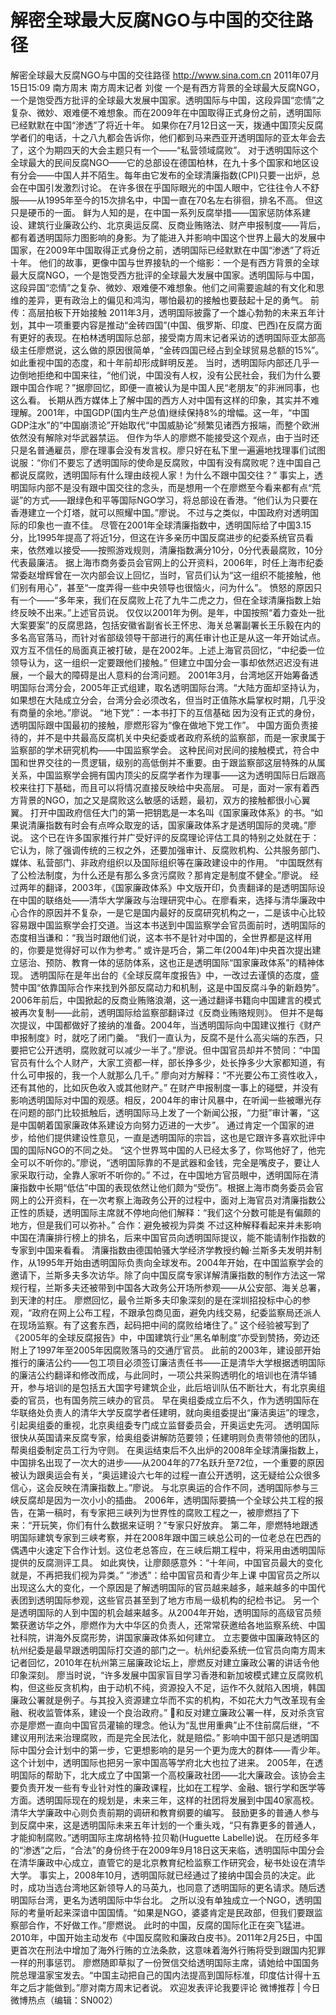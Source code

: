 # 解密全球最大反腐NGO与中国的交往路径

解密全球最大反腐NGO与中国的交往路径
http://www.sina.com.cn  2011年07月15日15:09  南方周末
南方周末记者 刘俊
一个是有西方背景的全球最大反腐NGO，一个是饱受西方批评的全球最大发展中国家。透明国际与中国，这段异国“恋情”之复杂、微妙、艰难便不难想象。而在2009年在中国取得正式身份之前，透明国际已经默默在中国“渗透”了将近十年。
如果你在7月12日这一天，拨通中国顶尖反腐学者们的电话，十之八九都会告诉你，他们都到马来西亚开透明国际的亚太年会去了，这个为期四天的大会主题只有一个——“私营领域腐败”。
对于透明国际这个全球最大的民间反腐NGO——它的总部设在德国柏林，在九十多个国家和地区设有分会——中国人并不陌生。每年由它发布的全球清廉指数(CPI)只要一出炉，总会在中国引发激烈讨论。
在许多很在乎国际眼光的中国人眼中，它往往令人不舒服——从1995年至今的15次排名中，中国一直在70名左右徘徊，排名不高。
但这只是硬币的一面。
鲜为人知的是，在中国一系列反腐举措——国家惩防体系建设、建筑行业廉政公约、北京奥运反腐、反商业贿赂法、财产申报制度——背后，都有着透明国际力图影响的身影。为了能进入并影响中国这个世界上最大的发展中国家，在2009年中国取得正式身份之前，透明国际已经默默在中国“渗透”了将近十年。
他们的故事，更像中国与世界接轨的一个缩影：一个是有西方背景的全球最大反腐NGO，一个是饱受西方批评的全球最大发展中国家。透明国际与中国，这段异国“恋情”之复杂、微妙、艰难便不难想象。他们之间需要逾越的有文化和思维的差异，更有政治上的偏见和鸿沟，哪怕最初的接触也要鼓起十足的勇气。
前传：高层拍板下开始接触
2011年3月，透明国际披露了一个雄心勃勃的未来五年计划，其中一项重要内容是推动“金砖四国”(中国、俄罗斯、印度、巴西)在反腐方面有更好的表现。在柏林透明国际总部，接受南方周末记者采访的透明国际亚太部高级主任廖燃说，这么做的原因很简单，“金砖四国已经占到全球贸易总额的15%”。
如此重视中国的态度，和十年前却形成鲜明反差。
当时，透明国际内部还几乎一边倒地拒绝和中国来往，“他们说，中国没有人权，没有公民社会，我们为什么要跟中国合作呢？”据廖回忆，即便一直被认为是中国人民“老朋友”的非洲同事，也这么看。
长期从西方媒体上了解中国的西方人对中国有这样的印象，其实并不难理解。2001年，中国GDP(国内生产总值)继续保持8%的增幅。这一年，“中国GDP注水”的“中国崩溃论”开始取代“中国威胁论”频繁见诸西方报端，而整个欧洲依然没有解除对华武器禁运。
但作为华人的廖燃不能接受这个观点，由于当时还只是名普通雇员，廖在理事会没有发言权。廖只好在私下里一遍遍地找理事们试图说服：“你们不要忘了透明国际的使命是反腐败，中国有没有腐败呢？连中国自己都说反腐败，透明国际有什么理由歧视人家！为什么不跟中国交往？”
事实上，透明国际内部不是没有跟中国交往的念头，而是想用一个在廖燃至今看来都有点“荒诞”的方式——跟绿色和平等国际NGO学习，将总部设在香港。“他们认为只要在香港建立一个灯塔，就可以照耀中国。”廖说。
不过与之类似，中国政府对透明国际的印象也一直不佳。
尽管在2001年全球清廉指数中，透明国际给了中国3.15分，比1995年提高了将近1分，但这在许多亲历中国反腐进步的纪委系统官员看来，依然难以接受——按照游戏规则，清廉指数满分10分，0分代表最腐败，10分代表最廉洁。
据上海市商务委员会官网上的公开资料，2006年，时任上海市纪委常委赵增辉曾在一次内部会议上回忆，当时，官员们认为“这一组织不能接触，他们别有用心”，甚至“一度弄得一些中央领导也很恼火，问为什么”。
愤怒的原因只有一个——“多年来，我们在反腐败上花了九牛二虎之力，但在全球清廉指数上始终反映不出来。”上述官员说。
仅仅以2001年为例。是年，中国按照“着力查处一批大案要案”的反腐思路，包括安徽省副省长王怀忠、海关总署副署长王乐毅在内的多名高官落马，而针对省部级领导干部进行的离任审计也正是从这一年开始试点。
双方互不信任的局面真正被打破，是在2002年。上述上海官员回忆，“中纪委一位领导认为，这一组织一定要跟他们接触。”
但建立中国分会一事却依然迟迟没有进展，一个最大的障碍是出人意料的台湾问题。
2001年3月，台湾地区开始筹备透明国际台湾分会，2005年正式组建，取名透明国际台湾。“大陆方面却坚持认为，如果想在大陆成立分会，台湾分会必须改名，但当时正值陈水扁掌权时期，几乎没有商量的余地。”廖说。
“地下党”：一本书打下的互信基础
因为没有正式的身份，透明国际跟中国最初的接触，廖燃形容为“像在做地下党工作”。
中国方面负责接待的，并不是中共最高反腐机关中央纪委或者政府系统的监察部，而是一家隶属于监察部的学术研究机构——中国监察学会。
这种民间对民间的接触模式，符合中国和世界交往的一贯逻辑，级别的高低倒并不重要。由于跟监察部这层特殊的从属关系，中国监察学会拥有国内顶尖的反腐学者作为理事——这为透明国际日后跟高校来往打下基础，而且可以将情况直接反映给中央高层。
可是，面对一家有着西方背景的NGO，加之又是腐败这么敏感的话题，最初，双方的接触都很小心翼翼。
打开中国政府信任大门的第一把钥匙是一本名叫《国家廉政体系》的书。“如果说清廉指数有时会有点哗众取宠的话，国家廉政体系才是透明国际的灵魂。”廖说。
这个已在许多国家推行并广受好评的反腐理论评估工具的特别之处就在于：它认为，除了强调传统的三权之外，还要加强审计、反腐败机构、公共服务部门、媒体、私营部门、非政府组织以及国际组织等在廉政建设中的作用。
“中国既然有了公检法制度，为什么还是有那么多贪污腐败？那肯定是制度不健全。”廖说。
经过两年的翻译，2003年，《国家廉政体系》中文版开印，负责翻译的是透明国际设在中国的联络处——清华大学廉政与治理研究中心。在廖看来，选择与清华廉政中心合作的原因并不复杂，一是它是国内最好的反腐研究机构之一，二是该中心比较容易跟中国监察学会打交道。当这本书送到中国监察学会官员面前时，透明国际的态度相当谦和：“我当时跟他们说，这本书不是针对中国的，全世界都是这样用的，你要是觉得好可以作为参考。”
或许是巧合，第二年(2004年)中央首次提出建立惩治、预防、教育一体的惩防体系，这也正是透明国际“国家廉政体系”的精神体现。
透明国际在是年出台的《全球反腐年度报告》中，一改过去谨慎的态度，盛赞中国“依靠国际合作来找到外部反腐动力和机制，这是中国反腐斗争的新趋势”。
2006年前后，中国掀起的反商业贿赂浪潮，这一通过翻译书籍向中国建言的模式被再次复制——此前，透明国际给监察部翻译过《反商业贿赂规则》。
但并不是每次提议，中国都做好了接纳的准备。2004年，当透明国际向中国建议推行《财产申报制度》时，就吃了闭门羹。
“我们一直认为，反腐不是什么高尖端的东西，只要把它公开透明，腐败就可以减少一半了。”廖说。但中国官员却并不赞同：“中国官员有什么个人财产，大家工资都一样，部长挣多少，处长挣多少大家都知道，有什么可申报的，我一个人就那么几千。”
廖向对方解释：“不光要公布工资性收入，还有其他的，比如灰色收入或其他财产。”
在财产申报制度一事上的碰壁，并没有影响透明国际对中国的观感。相反，2004年的审计风暴中，在听闻一些被曝光存在问题的部门比较抵触后，透明国际马上发了一个新闻公报，“力挺”审计署，“这是中国朝着国家廉政体系建设方向努力迈进的一大步”。
通过肯定一个国家的进步，给他们提供建设性意见，一直是透明国际的宗旨，这也是它跟许多喜欢批评中国的国际NGO的不同之处。
“这个世界骂中国的人已经太多了，你骂他好了，他完全可以不听你的。”廖说，“透明国际靠的不是武器和金钱，完全是嘴皮子，要让人家采取行动，全靠人家听不听你的。”
不过，在中国地方官员眼中，透明国际在清廉指数中长期“低估”中国的表现依然让他们颇为“受伤”。根据上海市商务委员会官网上的公开资料，在一次考察上海政务公开的过程中，面对上海官员对清廉指数公正性的质疑，透明国际主席就不停地向他们解释：“我们这个分数可能是有偏颇的地方，但是我们可以弥补。”
合作：避免被视为异类
不过这种解释看起来并未影响中国在清廉排行榜上的排名，后来中国官员向透明国际提议，能不能请制作指数的专家到中国来看看。
清廉指数由德国帕骚大学经济学教授约翰·兰斯多夫发明并制作，从1995年开始由透明国际负责向全球发布。2004年开始，在中国监察学会的邀请下，兰斯多夫多次访华。除了向中国反腐专家详解清廉指数的制作方法这一常规行程，兰斯多夫还被带到中国各大政务公开场所参观——从公安部、海关总署，到天津的村庄。
廖燃回忆，最令兰斯多夫印象深刻的是在深圳招投标中心的参观，“政府在网上公布工程，不跟承包商见面，避免内线交易，纪委监察局还派人在现场监察。有了这套东西，起码把中间的腐败给堵住了。”
这个经验被写到了《2005年的全球反腐报告》中，中国建筑行业“黑名单制度”亦受到赞扬，旁边还附上了1997年至2005年因腐败落马的交通厅官员。
此前的2003年，建设部开始推行的廉洁公约——包工项目必须签订廉洁责任书——正是清华大学根据透明国际的廉洁公约翻译和修改而成，与此同时，一项公共采购透明化的培训也在清华铺开，参与培训的是包括五大国字号建筑企业，此后培训队伍不断壮大，有北京奥组委的官员，也有国务院三峡办的官员。
早在奥组委成立后不久，作为透明国际在华联络处负责人的清华大学反腐学者任建明，就向奥组委提出“廉洁奥运”的理念，引起奥组委的重视，北京奥组委专门成立监督委员会，开奥运史先河。
透明国际很快从英国请来反腐专家，给奥组委讲解防范要领；任建明则负责带领他的团队，帮奥组委制定员工行为守则。
在奥运结束后不久出炉的2008年全球清廉指数上，中国排名出现了一次大的进步——从2004年的77名跃升至72位，一个重要的原因被认为跟奥运会有关，“奥运建设六七年的过程一直公开透明，这无疑给公众很多信心，这会反映在清廉指数上。”廖说。
与北京奥运的合作不同，透明国际参与三峡反腐却是因为一次小小的插曲。
2006年，透明国际要搞一个全球公共工程的报告，在第一稿时，有专家把三峡列为世界性的腐败工程之一，被廖燃挡了下来：“开玩笑，你们有什么数据来证明？”专家只好放弃。
第二年，廖燃特地跟透明国际建筑专家到三峡考察，并在2008年跟中国三峡总公司的一位老总在巴西的偶遇中火速定下合作计划。这位老总答应，在三峡后期工程中，将采用由透明国际提供的反腐测评工具。
如此爽快，让廖颇感意外：“十年间，中国官员最大的变化就是，不再把我们视为异类。”
“渗透”：给中国官员和青少年上课
中国官员之所以出现这么大的变化，一个原因是了解透明国际的官员越来越多，越来越多的中国代表团到透明国际参观，这些官员甚至到了地方市局一级机构的纪检书记。
另一个是透明国际的人到中国的机会越来越多。从2004年开始，透明国际的高级官员频繁获邀访华之外，廖燃作为大中华区的负责人，还常常获邀给各地监察系统、中国社科院，讲海外反腐形势，讲国家廉政体系如何建立。
立志要做中国廉政特区的杭州纪委是最早跟透明国际打交道的部门之一。杭州纪委系统一位官员向南方周末记者回忆，2010年在杭州第三届廉政论坛上，廖燃反对建立廉政公署的讲话令他印象深刻。
廖当时说，“许多发展中国家盲目学习香港和新加坡模式建立反腐败机构，但这些反贪机构，由于动机不纯，资源投入不足，运作不久就陷入困境，韩国廉政公署就是例子。与其投入资源建立华而不实的机构，不如花大力气改革现有金融、税收监管体系，建设一个良治政府。”
和反对建立廉政公署一样，反对杀贪官亦是廖燃一直向中国官员灌输的理念。他认为“乱世用重典”止不住前腐后继，“不建议用刑法来治理腐败，而是完全民法化，就是赔偿。”
影响中国干部只是透明国际中国分会计划中的第一步，它更想影响的是另一个更为庞大的群体——青少年。这个计划中，透明国际也把另一家中国高等学府北大也拉了进来。
2005年，在透明国际的帮助下，北大成立了中国第一个高校廉政社团——北大廉政会。该协会主要负责开发一些有专业针对性的廉政课程，比如在工程学、金融、银行学和医学等方面。透明国际现在的规划是，未来三年，这样的社团将发展到中国40家高校。清华大学廉政中心则负责前期的调研和教育纲要的编写。
鼓励更多的普通人参与到反腐中来，这是透明国际未来五年计划的一个重头戏，“只有靠更多的普通人，才能抑制腐败。”透明国际主席胡格特·拉贝勒(Huguette Labelle)说。
在历经多年的“渗透”之后，“合法”的身份终于在2009年9月18日这天来临，透明国际中国分会在清华廉政中心成立，直管它的是北京教育纪检监察工作研究会，秘书处设在清华大学。
事实上，2008年10月，透明国际就已经通过了接纳中国会员的决定。此时，成功当选台湾地区新领导人的马英九，也同意了透明国际的更名请求。随后透明国际台湾，更名为透明国际中华台北。
之所以没有单独成立一个NGO，透明国际的考量听起来深谙中国国情。“如果是NGO，婆婆肯定是民政部，但我们要跟监察部合作，不好做工作。”廖燃说。
此时的中国，反腐的国际化正在突飞猛进。2010年，中国开始主动发布《中国反腐败和廉政白皮书》。2011年2月25日，中国更首次在刑法中增加了海外行贿的立法条款，这意味着海外行贿将受到跟国内犯罪一样的刑事惩罚。
廖燃随即草拟了一份贺信交给透明国际主席，请她给中国国务院总理温家宝发去。“中国主动把自己的国内法提高到国际标准，印度估计得十五年之后才能做到。”廖对南方周末记者说。
欢迎发表评论我要评论
微博推荐 | 今日微博热点（编辑：SN002）

